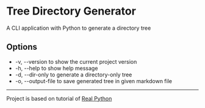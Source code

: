 # Tree Directory Generator

A CLI application with Python to generate a directory tree

## Options

- -v, --version to show the current project version
- -h, --help to show help message
- -d, --dir-only to generate a directory-only tree
- -o, --output-file to save generated tree in given markdown file

---

Project is based on tutorial of [Real Python](https://realpython.com/)
